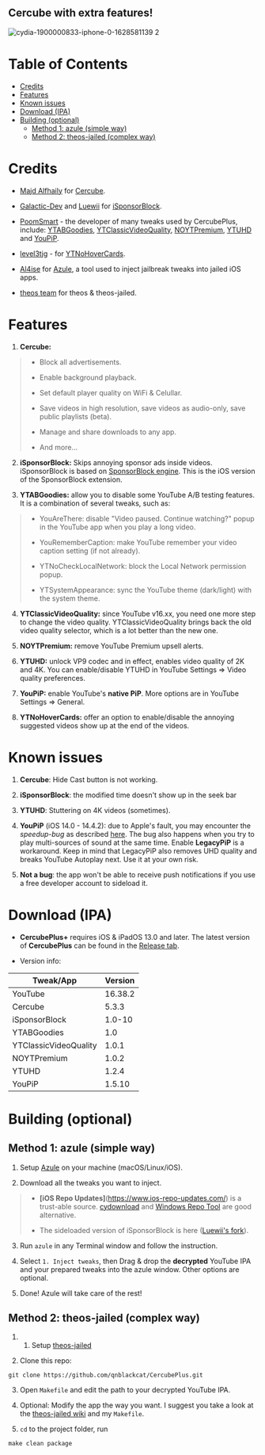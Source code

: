 ## Cercube with extra features!

![cydia-1900000833-iphone-0-1628581139 2](https://user-images.githubusercontent.com/52943116/135557251-f4be8ccf-8f0b-4d19-9fcf-6c9544aba281.PNG)


# Table of Contents

* [Credits](#credits)
* [Features](#features)
* [Known issues](#known-issues)
* [Download (IPA)](#download-ipa)
* [Building (optional)](#building-optional)
   * [Method 1: azule (simple way)](#method-1-azule-simple-way)
   * [Method 2: theos-jailed (complex way)](#method-2-theos-jailed-complex-way)


# Credits

- [Majd Alfhaily](https://twitter.com/freemanrepo?s=21) for [Cercube](https://apt.alfhaily.me/depiction/FDXO5R).

- [Galactic-Dev](https://github.com/Galactic-Dev) and [Luewii](https://github.com/Luewii) for [iSponsorBlock](https://github.com/Galactic-Dev/iSponsorBlock).

- [PoomSmart](https://twitter.com/poomsmart?s=21) - the developer of many tweaks used by CercubePlus, include: [YTABGoodies](https://poomsmart.github.io/repo/depictions/ytabgoodies.html), [YTClassicVideoQuality](https://poomsmart.github.io/repo/depictions/ytclassicvideoquality.html), [NOYTPremium](https://poomsmart.github.io/repo/depictions/noytpremium.html), [YTUHD](https://poomsmart.github.io/repo/depictions/ytuhd.html) and [YouPiP](https://poomsmart.github.io/repo/depictions/youpip.html).

- [level3tjg](https://twitter.com/level3tjg?s=21) - for [YTNoHoverCards](https://github.com/level3tjg/YTNoHoverCards).

- [Al4ise](https://github.com/Al4ise) for [Azule](https://github.com/Al4ise/Azule), a tool used to inject jailbreak tweaks into jailed iOS apps.

- [theos team](https://github.com/theos/theos) for theos & theos-jailed.


# Features

1. **Cercube:**

> - Block all advertisements.
>
> - Enable background playback.
>
> - Set default player quality on WiFi & Celullar.
>
> - Save videos in high resolution, save videos as audio-only, save public playlists (beta).
> 
> - Manage and share downloads to any app.
>
> - And more...

2. **iSponsorBlock:** Skips annoying sponsor ads inside videos. iSponsorBlock is based on [SponsorBlock engine](https://sponsor.ajay.app/). This is the iOS version of the SponsorBlock extension.

3. **YTABGoodies:** allow you to disable some YouTube A/B testing features. It is a combination of several tweaks, such as:

> - YouAreThere: disable "Video paused. Continue watching?" popup in the YouTube app when you play a long video.
>
> - YouRememberCaption: make YouTube remember your video caption setting (if not already).
>
> - YTNoCheckLocalNetwork: block the Local Network permission popup.
>
> - YTSystemAppearance: sync the YouTube theme (dark/light) with the system theme.

4. **YTClassicVideoQuality:** since YouTube v16.xx, you need one more step to change the video quality. YTClassicVideoQuality brings back the old video quality selector, which is a lot better than the new one.

5. **NOYTPremium:** remove YouTube Premium upsell alerts.

6. **YTUHD:** unlock VP9 codec and in effect, enables video quality of 2K and 4K. You can enable/disable YTUHD in YouTube Settings => Video quality preferences.

7. **YouPiP:** enable YouTube's **native PiP**. More options are in YouTube Settings => General.

8. **YTNoHoverCards:** offer an option to enable/disable the annoying suggested videos show up at the end of the videos.


# Known issues

1. **Cercube**: Hide Cast button is not working.

2. **iSponsorBlock**: the modified time doesn't show up in the seek bar

3. **YTUHD**: Stuttering on 4K videos (sometimes).

4. **YouPiP** (iOS 14.0 - 14.4.2): due to Apple's fault, you may encounter the *speedup-bug* as described [here](https://drive.google.com/file/d/1NKdv1fr_KRWgD8nhkMDfG2eLBnbdeVtX/view?usp=sharing). The bug also happens when you try to play multi-sources of sound at the same time. Enable **LegacyPiP** is a workaround. Keep in mind that LegacyPiP also removes UHD quality and breaks YouTube Autoplay next. Use it at your own risk.

5. **Not a bug**: the app won't be able to receive push notifications if you use a free developer account to sideload it. 



# Download (IPA)

- **CercubePlus+** requires iOS & iPadOS 13.0 and later. The latest version of **CercubePlus** can be found in the [Release tab]().

- Version info:

| **Tweak/App** | **Version** |
| ------------- | -------------|
| YouTube | 16.38.2 |
| Cercube | 5.3.3 |
| iSponsorBlock | 1.0-10 |
| YTABGoodies | 1.0 |
| YTClassicVideoQuality | 1.0.1 |
| NOYTPremium | 1.0.2 |
| YTUHD | 1.2.4 |
| YouPiP | 1.5.10 |


# Building (optional)

## Method 1: azule (simple way)

1. Setup [Azule](https://github.com/Al4ise/Azule) on your machine (macOS/Linux/iOS).

2. Download all the tweaks you want to inject. 

> - **[iOS Repo Updates]**(https://www.ios-repo-updates.com/) is a trust-able source. [cydownload](https://github.com/borishonman/cydownload) and [Windows Repo Tool](https://github.com/SarahH12099/Windows-Repo-Tool) are good alternative.
>
> - The sideloaded version of iSponsorBlock is here ([Luewii's fork](https://github.com/Luewii/iSponsorBlock)).

3. Run `azule` in any Terminal window and follow the instruction.

4. Select `1. Inject tweaks`, then Drag & drop the **decrypted** YouTube IPA and your prepared tweaks into the azule window. Other options are optional.

5. Done! Azule will take care of the rest!

## Method 2: theos-jailed (complex way)

1. 1. Setup [theos-jailed](https://github.com/kabiroberai/theos-jailed/wiki/Installation)

2. Clone this repo:

```
git clone https://github.com/qnblackcat/CercubePlus.git
```

3. Open `Makefile` and edit the path to your decrypted YouTube IPA. 

4. Optional: Modify the app the way you want. I suggest you take a look at the [theos-jailed wiki](https://github.com/kabiroberai/theos-jailed/wiki/Usage) and my `Makefile`.

5. `cd` to the project folder, run
```
make clean package
```
